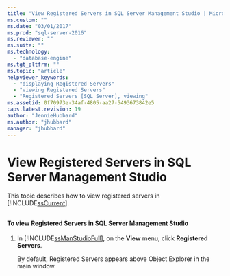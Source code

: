 ```yaml
---
title: "View Registered Servers in SQL Server Management Studio | Microsoft Docs"
ms.custom: ""
ms.date: "03/01/2017"
ms.prod: "sql-server-2016"
ms.reviewer: ""
ms.suite: ""
ms.technology: 
  - "database-engine"
ms.tgt_pltfrm: ""
ms.topic: "article"
helpviewer_keywords: 
  - "displaying Registered Servers"
  - "viewing Registered Servers"
  - "Registered Servers [SQL Server], viewing"
ms.assetid: 0f70973e-34af-4805-aa27-5493673842e5
caps.latest.revision: 19
author: "JennieHubbard"
ms.author: "jhubbard"
manager: "jhubbard"
---
```

# View Registered Servers in SQL Server Management Studio
  This topic describes how to view registered servers in [!INCLUDE[ssCurrent](../../includes/sscurrent-md.md)].  
  
##  <a name="SSMSProcedure"></a>  
  
#### To view Registered Servers in SQL Server Management Studio  
  
1.  In [!INCLUDE[ssManStudioFull](../../includes/ssmanstudiofull-md.md)], on the **View** menu, click **Registered Servers**.  
  
     By default, Registered Servers appears above Object Explorer in the main window.  
  
  